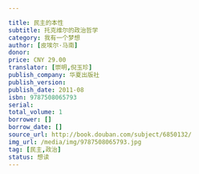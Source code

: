 ```yaml
---

title: 民主的本性
subtitle: 托克维尔的政治哲学
category: 我有一个梦想
author: [皮埃尔·马南]
donor: 
price: CNY 29.00
translator: [崇明,倪玉珍]
publish_company: 华夏出版社
publish_version: 
publish_date: 2011-08
isbn: 9787508065793
serial: 
total_volume: 1
borrower: []
borrow_date: []
source_url: http://book.douban.com/subject/6850132/
img_url: /media/img/9787508065793.jpg
tag: [民主,政治]
status: 想读
---
```

